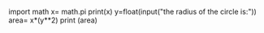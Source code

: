 import math
x= math.pi
print(x)
y=float(input("the radius of the circle is:"))
area= x*(y**2)
print (area)
